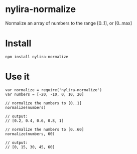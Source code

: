 # nylira-normalize

Normalize an array of numbers to the range [0..1], or [0..max]

# Install

    npm install nylira-normalize

# Use it
    
    var normalize = require('nylira-normalize')
    var numbers = [-20, -10, 0, 10, 20]

    // normalize the numbers to [0..1]
    normalize(numbers)

    // output:
    // [0.2, 0.4, 0.6, 0.8, 1]

    // normalize the numbers to [0..60]
    normalize(numbers, 60)

    // output:
    // [0, 15, 30, 45, 60]
